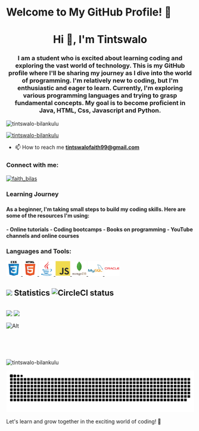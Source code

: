 # Welcome to My GitHub Profile! 👋

<h1 align="center">Hi 👋, I'm Tintswalo</h1>
<h3 align="center">I am a student who is excited about learning coding and exploring the vast world of technology. This is my GitHub profile where I'll be sharing my journey as I dive into the world of programming. I'm relatively new to coding, but I'm enthusiastic and eager to learn. Currently, I'm exploring various programming languages and trying to grasp fundamental concepts. My goal is to become proficient in Java, HTML, Css, Javascript and Python.</h3>

<p align="left"> <img src="https://komarev.com/ghpvc/?username=tintswalo-bilankulu&label=Profile%20views&color=0e75b6&style=flat" alt="tintswalo-bilankulu" /> </p>

<p align="left"> <a href="https://github.com/ryo-ma/github-profile-trophy"><img src="https://github-profile-trophy.vercel.app/?username=tintswalo-bilankulu" alt="tintswalo-bilankulu" /></a> </p>

- 📫 How to reach me **tintswalofaith99@gmail.com**

<h3 align="left">Connect with me:</h3>
<p align="left">
<a href="https://instagram.com/faith_bilas" target="blank"><img align="center" src="https://raw.githubusercontent.com/rahuldkjain/github-profile-readme-generator/master/src/images/icons/Social/instagram.svg" alt="faith_bilas" height="30" width="40" /></a>
</p>

<h3 align="left"> Learning Journey<h3>
<h4 align="left"> As a beginner, I'm taking small steps to build my coding skills. Here are some of the resources I'm using:<h4>
<p align="left">
<lu>- Online tutorials</lu>
<lu>- Coding bootcamps</lu>
<lu>- Books on programming</lu>
<lu>- YouTube channels and online courses</lu>
</p>

<h3 align="left">Languages and Tools:</h3>
<p align="left"> <a href="https://www.w3schools.com/css/" target="_blank" rel="noreferrer"> <img src="https://raw.githubusercontent.com/devicons/devicon/master/icons/css3/css3-original-wordmark.svg" alt="css3" width="40" height="40"/> </a> <a href="https://www.w3.org/html/" target="_blank" rel="noreferrer"> <img src="https://raw.githubusercontent.com/devicons/devicon/master/icons/html5/html5-original-wordmark.svg" alt="html5" width="40" height="40"/> </a> <a href="https://www.java.com" target="_blank" rel="noreferrer"> <img src="https://raw.githubusercontent.com/devicons/devicon/master/icons/java/java-original.svg" alt="java" width="40" height="40"/> </a> <a href="https://developer.mozilla.org/en-US/docs/Web/JavaScript" target="_blank" rel="noreferrer"> <img src="https://raw.githubusercontent.com/devicons/devicon/master/icons/javascript/javascript-original.svg" alt="javascript" width="40" height="40"/> </a> <a href="https://www.mongodb.com/" target="_blank" rel="noreferrer"> <img src="https://raw.githubusercontent.com/devicons/devicon/master/icons/mongodb/mongodb-original-wordmark.svg" alt="mongodb" width="40" height="40"/> </a> <a href="https://www.mysql.com/" target="_blank" rel="noreferrer"> <img src="https://raw.githubusercontent.com/devicons/devicon/master/icons/mysql/mysql-original-wordmark.svg" alt="mysql" width="40" height="40"/> </a> <a href="https://www.oracle.com/" target="_blank" rel="noreferrer"> <img src="https://raw.githubusercontent.com/devicons/devicon/master/icons/oracle/oracle-original.svg" alt="oracle" width="40" height="40"/> </a> </p>

## <img src="https://media.giphy.com/media/iY8CRBdQXODJSCERIr/giphy.gif" width="40"> Statistics ![CircleCI status](https://circleci.com/gh/CircleCI-Public/shellcheck-orb.svg "CircleCI status")

<br>
<a href="https://github.com/tintswalo-bilankulu" target="_blank"><img height="170em" src="https://github-readme-stats.vercel.app/api?username=tintswalo-bilankulu&show_icons=true&bg_color=00000000&hide_border=true&hide_title=true&alt="GitHub statistics"></a>
<a href="https://github.com/tintswalo-bilankulu" target="_blank" target="_blank"><img height="170em" src="https://github-readme-stats.vercel.app/api/top-langs/?username=tintswalo-bilankulu&langs_count=8&layout=compact&bg_color=00000000&hide_border=true&hide_title=true&hide=shaderlab"></a>

![Alt](https://repobeats.axiom.co/api/embed/8c9db3f025f256c62eefb9ce6978a9fc3f38c41c.svg "Repobeats analytics image")

</br></br>
<img src="https://media.tenor.com/zhIZszouG8QAAAAi/line-divider.gif" width="100%" height="2px"  />


<p><img align="center" src="https://github-readme-streak-stats.herokuapp.com/?user=tintswalo-bilankulu&" alt="tintswalo-bilankulu" /></p>

<p align="center">
 <img width="1000" src="https://raw.githubusercontent.com/platane/snk/output/github-contribution-grid-snake-dark.svg" alt="snake"/>
</p>

Let's learn and grow together in the exciting world of coding! 🚀

<!---
Tintswalo-Bilankulu/Tintswalo-Bilankulu is a ✨ special ✨ repository because its `README.md` (this file) appears on your GitHub profile.
You can click the Preview link to take a look at your changes.
--->

